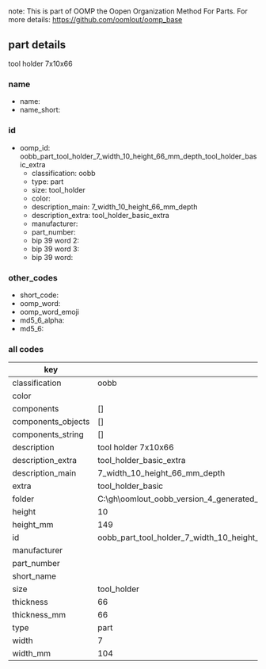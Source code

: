 #   

note: This is part of OOMP the Oopen Organization Method For Parts. For more details: https://github.com/oomlout/oomp_base

##  part details



tool holder 7x10x66

### name
* name: 
* name_short: 
### id
* oomp_id: oobb_part_tool_holder_7_width_10_height_66_mm_depth_tool_holder_basic_extra
  * classification: oobb
  * type: part
  * size: tool_holder
  * color: 
  * description_main: 7_width_10_height_66_mm_depth
  * description_extra: tool_holder_basic_extra
  * manufacturer: 
  * part_number: 
  * bip 39 word 2: 
  * bip 39 word 3: 
  * bip 39 word: 

### other_codes
* short_code: 
* oomp_word: 
* oomp_word_emoji 
* md5_6_alpha: 
* md5_6: 









### all codes 
| key | value |  
| --- | --- |  
| classification | oobb |  
| color |  |  
| components | [] |  
| components_objects | [] |  
| components_string | [] |  
| description | tool holder 7x10x66 |  
| description_extra | tool_holder_basic_extra |  
| description_main | 7_width_10_height_66_mm_depth |  
| extra | tool_holder_basic |  
| folder | C:\gh\oomlout_oobb_version_4_generated_parts\things\oobb_part_tool_holder_7_width_10_height_66_mm_depth_tool_holder_basic_extra |  
| height | 10 |  
| height_mm | 149 |  
| id | oobb_part_tool_holder_7_width_10_height_66_mm_depth_tool_holder_basic_extra |  
| manufacturer |  |  
| part_number |  |  
| short_name |  |  
| size | tool_holder |  
| thickness | 66 |  
| thickness_mm | 66 |  
| type | part |  
| width | 7 |  
| width_mm | 104 |  

